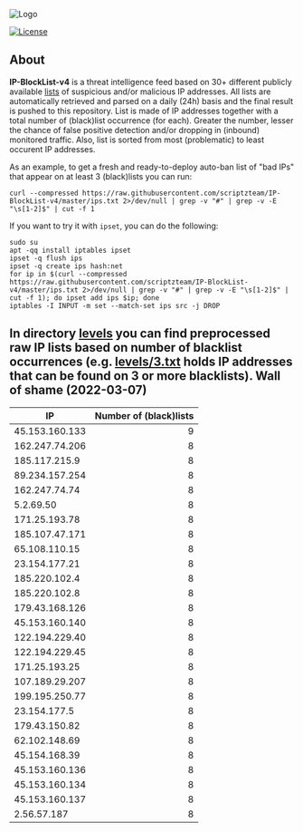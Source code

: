 ![Logo](https://i.imgur.com/PyKLAe7.png)

[![License](https://img.shields.io/badge/license-The_Unlicense-red.svg)](https://unlicense.org/)

About
----

**IP-BlockList-v4** is a threat intelligence feed based on 30+ different publicly available [lists](https://github.com/stamparm/maltrail) of suspicious and/or malicious IP addresses. All lists are automatically retrieved and parsed on a daily (24h) basis and the final result is pushed to this repository. List is made of IP addresses together with a total number of (black)list occurrence (for each). Greater the number, lesser the chance of false positive detection and/or dropping in (inbound) monitored traffic. Also, list is sorted from most (problematic) to least occurent IP addresses.

As an example, to get a fresh and ready-to-deploy auto-ban list of "bad IPs" that appear on at least 3 (black)lists you can run:

```
curl --compressed https://raw.githubusercontent.com/scriptzteam/IP-BlockList-v4/master/ips.txt 2>/dev/null | grep -v "#" | grep -v -E "\s[1-2]$" | cut -f 1
```

If you want to try it with `ipset`, you can do the following:

```
sudo su
apt -qq install iptables ipset
ipset -q flush ips
ipset -q create ips hash:net
for ip in $(curl --compressed https://raw.githubusercontent.com/scriptzteam/IP-BlockList-v4/master/ips.txt 2>/dev/null | grep -v "#" | grep -v -E "\s[1-2]$" | cut -f 1); do ipset add ips $ip; done
iptables -I INPUT -m set --match-set ips src -j DROP
```

In directory [levels](levels) you can find preprocessed raw IP lists based on number of blacklist occurrences (e.g. [levels/3.txt](levels/3.txt) holds IP addresses that can be found on 3 or more blacklists).
Wall of shame (2022-03-07)
----

|IP|Number of (black)lists|
|---|--:|
45.153.160.133|9
162.247.74.206|8
185.117.215.9|8
89.234.157.254|8
162.247.74.74|8
5.2.69.50|8
171.25.193.78|8
185.107.47.171|8
65.108.110.15|8
23.154.177.21|8
185.220.102.4|8
185.220.102.8|8
179.43.168.126|8
45.153.160.140|8
122.194.229.40|8
122.194.229.45|8
171.25.193.25|8
107.189.29.207|8
199.195.250.77|8
23.154.177.5|8
179.43.150.82|8
62.102.148.69|8
45.154.168.39|8
45.153.160.136|8
45.153.160.134|8
45.153.160.137|8
2.56.57.187|8
